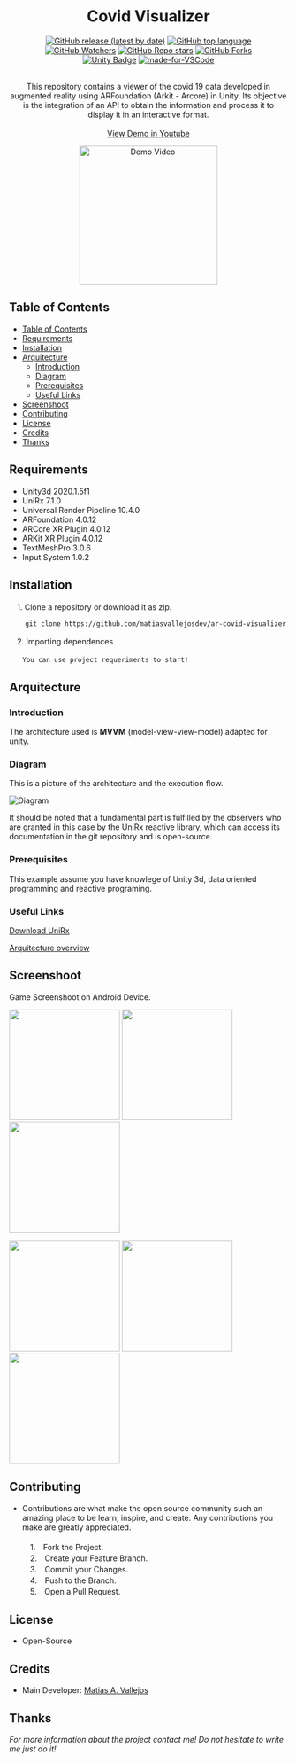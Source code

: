 <h1 align="center"> Covid Visualizer </h1>
  
  <div align="center">

  [![GitHub release (latest by date)](https://img.shields.io/github/v/release/matiasvallejosdev/AR-Covid-Visualizer?color=4cc51e)](https://github.com/matiasvallejosdev/AR-Covid-Interactive)
  [![GitHub top language](https://img.shields.io/github/languages/top/matiasvallejosdev/AR-Covid-Visualizer?color=1081c2)](https://github.com/matiasvallejosdev/AR-Covid-Interactive/search?l=c%23)
  [![GitHub Watchers](https://img.shields.io/github/watchers/matiasvallejosdev/AR-Covid-Visualizer?color=4cc51e)](https://github.com/matiasvallejosdev/AR-Covid-Interactive/watchers)
  [![GitHub Repo stars](https://img.shields.io/github/stars/matiasvallejosdev/AR-Covid-Visualizer?color=4cc51e)](https://github.com/matiasvallejosdev/AR-Covid-Interactive/stargazers)
  [![GitHub Forks](https://img.shields.io/github/forks/matiasvallejosdev/AR-Covid-Visualizer?color=4cc51e)](https://github.com/matiasvallejosdev/AR-Covid-Interactive/network/members)
  <br />
  [![Unity Badge](http://img.shields.io/badge/-Unity3D_2020.3.5f1-000?logo=unity&link=https://unity.com/)](https://unity.com/)
  [![made-for-VSCode](https://img.shields.io/badge/Made%20for-VSCode-1f425f.svg)](https://code.visualstudio.com/)

  </div>
  
  <p align="center"> <br />
This repository contains a viewer of the covid 19 data developed in augmented reality using ARFoundation (Arkit - Arcore) in Unity. Its objective is the integration of an API to obtain the information and process it to display it in an interactive format. <br /><br />
    <a href="https://youtu.be/Q-14FaPrD-A" target="_blank">View Demo in Youtube</a> <br />
      <p align="center">
      <a href="https://youtu.be/Q-14FaPrD-A" rel="nofollow">
      <img src="https://github.com/matiasvallejosdev/ar-covid-visualizer/blob/main/Project.Docs/Images/Gif%20(1).gif?raw=true" alt="Demo Video" width="250">
    </a>
  </p>
    
  </p>
</p>

## Table of Contents

- [Table of Contents](#table-of-contents)
- [Requirements](#requirements)
- [Installation](#installation)
- [Arquitecture](#arquitecture)
  - [Introduction](#introduction)
  - [Diagram](#diagram)
  - [Prerequisites](#prerequisites)
  - [Useful Links](#useful-links)
- [Screenshoot](#screenshoot)
- [Contributing](#contributing)
- [License](#license)
- [Credits](#credits)
- [Thanks](#thanks)
  
## Requirements

* Unity3d 2020.1.5f1
* UniRx 7.1.0
* Universal Render Pipeline 10.4.0
* ARFoundation 4.0.12
* ARCore XR Plugin 4.0.12
* ARKit XR Plugin 4.0.12
* TextMeshPro 3.0.6
* Input System 1.0.2
  
## Installation
　1. Clone a repository or download it as zip.
```
    git clone https://github.com/matiasvallejosdev/ar-covid-visualizer
```
　2. Importing dependences<br />
```
　　You can use project requeriments to start!
```

## Arquitecture
### Introduction 
The architecture used is **MVVM** (model-view-view-model) adapted for unity.
### Diagram
This is a picture of the architecture and the execution flow.

![Diagram](https://github.com/matiasvallejosdev/ar-covid-visualizer/blob/main/Project.Docs/Images/ArquitectureDiagram.jpg?raw=true)

It should be noted that a fundamental part is fulfilled by the observers who are granted in this case by the UniRx reactive library, which can access its documentation in the git repository and is open-source.
### Prerequisites

This example assume you have knowlege of Unity 3d, data oriented programming and reactive programing.

### Useful Links

[Download UniRx](https://assetstore.unity.com/packages/tools/integration/unirx-reactive-extensions-for-unity-17276)

[Arquitecture overview](https://www.youtube.com/watch?v=nvPjmSseOdY&ab_channel=Etermax)

## Screenshoot
Game Screenshoot on Android Device.
<p>
  <p>
    <a rel="nofollow">
    <img src="https://github.com/matiasvallejosdev/ar-covid-visualizer/blob/main/Project.Docs/Images/Screenshoot%20(1).png?raw=true" width="200">
    </a>
    <a rel="nofollow">
    <img src="https://github.com/matiasvallejosdev/ar-covid-visualizer/blob/main/Project.Docs/Images/Screenshoot%20(2).png?raw=true" width="200">
    </a>
    <a rel="nofollow">
    <img src="https://github.com/matiasvallejosdev/ar-covid-visualizer/blob/main/Project.Docs/Images/Screenshoot%20(3).png?raw=true" width="200">
    </a>
  </p>
  <p>
    <a rel="nofollow">
    <img src="https://github.com/matiasvallejosdev/ar-covid-visualizer/blob/main/Project.Docs/Images/Screenshoot%20(4).png?raw=true" width="200">
    </a>
    <a rel="nofollow">
    <img src="https://github.com/matiasvallejosdev/ar-covid-visualizer/blob/main/Project.Docs/Images/Screenshoot%20(5).png?raw=true" width="200">
    </a>
    <a rel="nofollow">
    <img src="https://github.com/matiasvallejosdev/ar-covid-visualizer/blob/main/Project.Docs/Images/Screenshoot%20(6).png?raw=true" width="200">
    </a>
  </p>

## Contributing

* Contributions are what make the open source community such an amazing place to be learn, inspire, and create. Any contributions you make are greatly appreciated. <br /><br />
　1.　Fork the Project. <br />
　2.　Create your Feature Branch. <br />
　3.　Commit your Changes. <br />
　4.　Push to the Branch. <br />
　5.　Open a Pull Request. <br />

## License
* Open-Source

## Credits

- Main Developer: [Matias A. Vallejos](https://www.linkedin.com/in/matiasvallejos/)

## Thanks

_For more information about the project contact me! Do not hesitate to write me just do it!_
